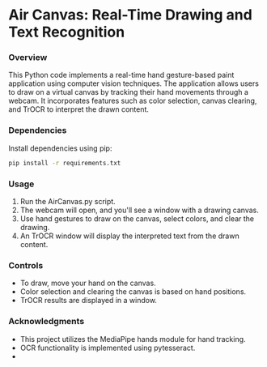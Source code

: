 # Air Canvas: Real-Time Drawing and Text Recognition

### Overview

This Python code implements a real-time hand gesture-based paint application using computer vision techniques. The application allows users to draw on a virtual canvas by tracking their hand movements through a webcam. It incorporates features such as color selection, canvas clearing, and TrOCR to interpret the drawn content.

### Dependencies

Install dependencies using pip:

```bash
pip install -r requirements.txt
```

### Usage

1. Run the AirCanvas.py script.
2. The webcam will open, and you'll see a window with a drawing canvas.
3. Use hand gestures to draw on the canvas, select colors, and clear the drawing.
4. An TrOCR window will display the interpreted text from the drawn content.

### Controls

- To draw, move your hand on the canvas.
- Color selection and clearing the canvas is based on hand positions.
- TrOCR results are displayed in a window.

### Acknowledgments

- This project utilizes the MediaPipe hands module for hand tracking.
- OCR functionality is implemented using pytesseract.
-
